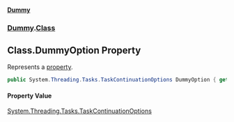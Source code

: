 #### [Dummy](./Home.md 'Home')
### [Dummy](./Dummy.md 'Dummy').[Class](./Dummy-Class.md 'Dummy.Class')
## Class.DummyOption Property
Represents a [property](https://docs.microsoft.com/dotnet/csharp/programming-guide/classes-and-structs/properties 'https://docs.microsoft.com/dotnet/csharp/programming-guide/classes-and-structs/properties').  
```csharp
public System.Threading.Tasks.TaskContinuationOptions DummyOption { get; }
```
#### Property Value
[System.Threading.Tasks.TaskContinuationOptions](https://docs.microsoft.com/dotnet/api/System.Threading.Tasks.TaskContinuationOptions 'System.Threading.Tasks.TaskContinuationOptions')  
